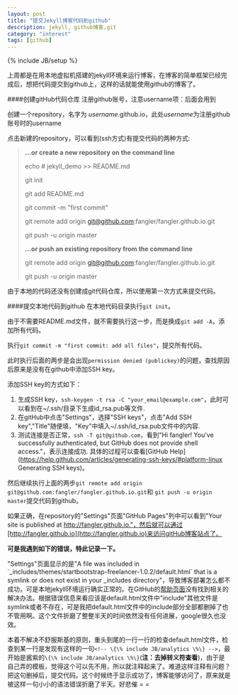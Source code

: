 ```yaml
---
layout: post
title: "提交Jekyll博客代码到github"
description: jekyll, github博客,git
category: "interest"
tags: [github]
---
```

{% include JB/setup %}

上周都是在用本地虚拟机搭建的jekyll环境来运行博客，在博客的简单框架已经完成后，想把代码提交到github上，这样的话就能使用github的博客了。

####创建gitHub代码仓库
注册github账号，注意username项：后面会用到

创建一个repository，名字为 *username*.github.io，此处*username*为注册github账号时的username

点击新建的repository，可以看到(ssh方式)有提交代码的两种方式:

>**…or create a new repository on the command line**
>
>
>echo # jekyll_demo >> README.md
>
>git init
>
>git add README.md
>
>git commit -m "first commit"
>
>git remote add origin git@github.com:fangler/fangler.github.io.git
>
>git push -u origin master
>
>**…or push an existing repository from the command line**
>
>
>git remote add origin git@github.com:fangler/fangler.github.io.git
>
>git push -u origin master

由于本地的代码还没有创建成git代码仓库，所以使用第一次方式来提交代码。

####提交本地代码到github
在本地代码目录执行`git init`。

由于不需要README.md文件，就不需要执行这一步，而是换成`git add -A`，添加所有代码。

执行`git commit -m "first commit: add all files"`，提交所有代码。

此时执行后面的两步是会出现`permission denied (publickey)`的问题，查找原因后原来是没有在github中添加SSH key。

添加SSH key的方式如下：

1. 生成SSH key，`ssh-keygen -t rsa -C "your_email@example.com"`，此时可以看到在~/.ssh/目录下生成id_rsa.pub等文件.
2. 在gitHub中点击"Settings"，选择"SSH keys"，点击"Add SSH key","Title"随便填，"Key"中填入~/.ssh/id_rsa.pub文件中的内容.
3. 测试连接是否正常，`ssh -T git@github.com`，看到"Hi fangler! You've successfully authenticated, but GitHub does not provide shell access."，表示连接成功.
具体的过程可以查看[GitHub Help](https://help.github.com/articles/generating-ssh-keys/#platform-linux Generating SSH keys)。

然后继续执行上面的两步`git remote add origin git@github.com:fangler/fangler.github.io.git`和
`git push -u origin master`提交代码到github。

如果正确，在repository的"Settings"页面"GitHub Pages"列中可以看到"Your site is published at http://fangler.github.io."，然后就可以通过[http://fangler.github.io](http://fangler.github.io)来访问gitHub博客站点了。

**可是我遇到如下的错误，特此记录一下。**

"Settings"页面显示的是"A file was included in \`_includes/themes/startbootstrap-freelancer-1.0.2/default.html\` that is a symlink or does not exist in your _includes directory"，导致博客部署怎么都不成功，可是本地jekyll环境运行确实正常的。在GitHub的[帮助页面](https://help.github.com/articles/page-build-failed-file-is-a-symlink/)没有找到相关的解决办法。根据错误信息来看应该是default.html文件中"include"其他文件是symlink或者不存在，可是我把default.html文件中的include部分全部都删掉了也不管用啊。这个文件折磨了整整半天的时间依然没有任何进展，google很久也没效。

本着不解决不舒服斯基的原则，重头到尾的一行一行的检查default.html文件，检查到某一行是发现有这样的一句`<!-- \{\% include JB/analytics \%\} -->`，最开始是酱紫的`\{\% include JB/analytics \%\}`(**注：去掉转义符查看**)，由于是自己弄的模板，觉得这个可以先不用，所以就注释起来了。难道这样注释有问题？把这句删掉后，提交代码。这个时候终于显示成功了，博客能够访问了，原来就是被这样一句小小的语法错误折磨了半天。好悲催 = =